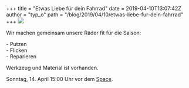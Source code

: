 +++
title = "Etwas Liebe für dein Fahrrad"
date = 2019-04-10T13:07:42Z
author = "typ_o"
path = "/blog/2019/04/10/etwas-liebe-fur-dein-fahrrad"
+++
[![](https://flipdot.org/blog/uploads/fd24721f23eaf34669c7507bf047a8b306030c0d.serendipityThumb.jpeg)](https://flipdot.org/blog/uploads/fd24721f23eaf34669c7507bf047a8b306030c0d.jpeg)

Wir machen gemeinsam unsere Räder fit für die Saison:

\- Putzen  
\- Flicken  
\- Reparieren

Werkzeug und Material ist vorhanden.

Sonntag, 14. April 15:00 Uhr vor dem
[Space](https://flipdot.org/wiki/Kontakt "asdf").
